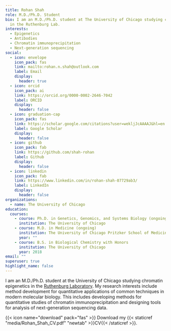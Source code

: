 ```yaml
---
title: Rohan Shah
role: M.D./Ph.D. Student
bio: I am an M.D./Ph.D. student at The University of Chicago studying chromatin
  in the Ruthenburg Lab.
interests:
  - Epigenetics
  - Antibodies
  - Chromatin immunoprecipitation
  - Next-generation sequencing
social:
  - icon: envelope
    icon_pack: fas
    link: mailto:rohan.n.shah@outlook.com
    label: Email
    display:
      header: true
  - icon: orcid
    icon_pack: ai
    link: https://orcid.org/0000-0002-2646-7042
    label: ORCID
    display:
      header: false
  - icon: graduation-cap
    icon_pack: fas
    link: https://scholar.google.com/citations?user=wekljJcAAAAJ&hl=en
    label: Google Scholar
    display:
      header: false
  - icon: github
    icon_pack: fab
    link: https://github.com/shah-rohan
    label: Github
    display:
      header: false
  - icon: linkedin
    icon_pack: fab
    link: https://www.linkedin.com/in/rohan-shah-07729ab3/
    label: LinkedIn
    display:
      header: false
organizations:
  - name: The University of Chicago
education:
  courses:
    - course: Ph.D. in Genetics, Genomics, and Systems Biology (ongoing)
      institution: The University of Chicago
    - course: M.D. in Medicine (ongoing)
      institution: The University of Chicago Pritzker School of Medicine
      year: ""
    - course: B.S. in Biological Chemistry with Honors
      institution: The University of Chicago
      year: 2018
email: ""
superuser: true
highlight_name: false
---
```

I am an M.D./Ph.D. student at the University of Chicago studying chromatin epigenetics in the [Ruthenburg Laboratory](http://ruthenlab.org/). My research interests include method development for quantitative applications of common techniques in modern molecular biology. This includes developing methods for quantitative studies of chromatin immunoprecipitation and designing tools for analysis of next-generation sequencing data.

{{< icon name="download" pack="fas" >}} Download my {{< staticref "media/Rohan_Shah_CV.pdf" "newtab" >}}CV{{< /staticref >}}.